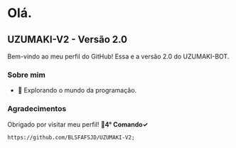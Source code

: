 # Olá.
## UZUMAKI-V2 - Versão 2.0

Bem-vindo ao meu perfil do GitHub!
Essa e a versão 2.0 do UZUMAKI-BOT.

### Sobre mim

- 🚀 Explorando o mundo da programação.

### Agradecimentos

Obrigado por visitar meu perfil!
**💮4° Comando✓**
```
https://github.com/BLSFAFSJD/UZUMAKI-V2;
```
